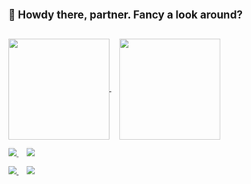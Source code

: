 <h2>🤠 Howdy there, partner. Fancy a look around?</h2>
<br/>
<a href="https://github.com/anuraghazra/github-readme-stats">
  <img height=200 align="center" src="https://github-readme-stats.vercel.app/api?username=zacharycoulter&theme=tokyonight" />
</a>&nbsp;&nbsp;&nbsp;
<a href="https://github.com/anuraghazra/convoychat">
  <img height=200 align="center" src="https://github-readme-stats.vercel.app/api/top-langs?username=zacharycoulter&layout=compact&langs_count=8&card_width=320&theme=tokyonight" />
</a>
<br/>
<br/>
<a href="https://github.com/zacharycoulter/dotfiles">
  <img src="https://github-readme-stats.vercel.app/api/pin/?username=zacharycoulter&repo=dotfiles&theme=tokyonight" />
</a>&nbsp;&nbsp;&nbsp;
<a href="https://github.com/zacharycoulter/bun-postcss">
  <img src="https://github-readme-stats.vercel.app/api/pin/?username=zacharycoulter&repo=bun-postcss&theme=tokyonight" />
</a><br/><br/>
<a href="https://github.com/zacharycoulter/sanity-plugin-asset-source-getty">
  <img src="https://github-readme-stats.vercel.app/api/pin/?username=zacharycoulter&repo=sanity-plugin-asset-source-getty&theme=tokyonight" />
</a>&nbsp;&nbsp;&nbsp;
<a href="https://github.com/zacharycoulter/strapi-provider-upload-b2">
  <img src="https://github-readme-stats.vercel.app/api/pin/?username=zacharycoulter&repo=strapi-provider-upload-b2&theme=tokyonight" />
</a>
